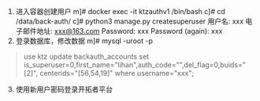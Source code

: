 1. 进入容器创建用户
m]# docker exec -it ktzauthv1 /bin/bash
c]# cd /data/back-auth/
c]# python3 manage.py createsuperuser
用户名: xxx
电子邮件地址: xxx@163.com
Password: xxx
Password (again): xxx
2. 登录数据库，修改数据
m]# mysql -uroot -p
> use ktz
> update backauth_accounts set is_superuser=0,first_name="lihan",auth_code="",del_flag=0,buids="[2]", centerids="[56,54,19]"  where username="xxx";
3. 使用新用户密码登录开拓者平台
